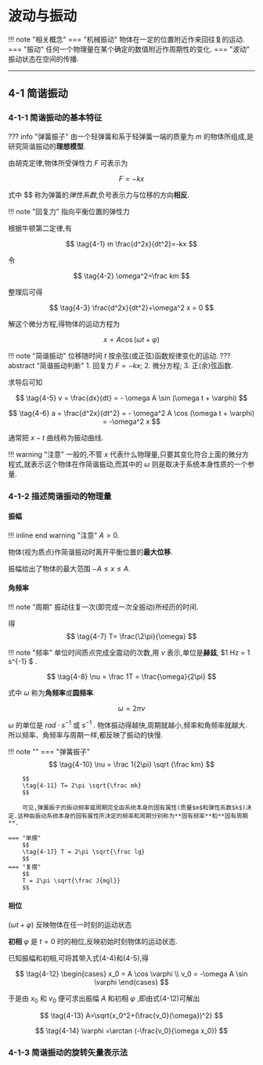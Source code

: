 # 波动与振动

!!! note "相关概念"
    === "机械振动"
        物体在一定的位置附近作来回往复的运动.
    === "振动"
        任何一个物理量在某个确定的数值附近作周期性的变化.
    === "波动"
        振动状态在空间的传播.

---------------------

## 4-1 简谐振动

### 4-1-1 简谐振动的基本特征

??? info "弹簧振子"
    由一个轻弹簧和系于轻弹簧一端的质量为 $m$ 的物体所组成,是研究简谐振动的**理想模型**.

由胡克定律,物体所受弹性力 $F$ 可表示为

$$
F=-kx
$$

式中 $$ 称为弹簧的*弹性系数*,负号表示力与位移的方向**相反**.

!!! note "回复力"
    指向平衡位置的弹性力

根据牛顿第二定律,有

$$
\tag{4-1} m \frac{d^2x}{dt^2}=-kx
$$

令

$$
\tag{4-2} \omega^2=\frac km
$$

整理后可得

$$
\tag{4-3} \frac{d^2x}{dt^2}+\omega^2 x = 0
$$

解这个微分方程,得物体的运动方程为

$$
\tag{4-4} x = A \cos (\omega t + \varphi)
$$

!!! note "简谐振动"
    位移随时间 $t$ 按余弦(或正弦)函数规律变化的运动.
    ??? abstract "简谐振动判断"
        1. 回复力 $F=-kx$;
        2. 微分方程;
        3. 正(余)弦函数.

求导后可知

$$
\tag{4-5} v = \frac{dx}{dt} = - \omega A \sin (\omega t + \varphi)
$$

$$
\tag{4-6} a = \frac{d^2x}{dt^2} = - \omega^2 A \cos  (\omega t + \varphi) = -\omega^2 x
$$

通常把 $x-t$ 曲线称为振动曲线.

!!! warning "注意"
    一般的,不管 $x$ 代表什么物理量,只要其变化符合上面的微分方程式,就表示这个物体在作简谐振动,而其中的 $\omega$ 则是取决于系统本身性质的一个参量.

### 4-1-2 描述简谐振动的物理量

#### 振幅

!!! inline end warning "注意"
    $A \gt 0$.

物体(视为质点)作简谐振动时离开平衡位置的**最大位移**.

振幅给出了物体的最大范围 $-A \le x \le A$.

#### 角频率

!!! note "周期"
    振动往复一次(即完成一次全振动)所经历的时间.

得
$$
\tag{4-7} T= \frac{\2\pi}{\omega}
$$

!!! note "频率"
    单位时间质点完成全震动的次数,用 $\nu$ 表示,单位是**赫兹**, $1 Hz = 1 s^{-1} $ . 

$$
\tag{4-8} \nu = \frac 1T = \frac{\omega}{2\pi}
$$

式中 $\omega$ 称为**角频率**或**圆频率**.

$$
\tag{4-9} \omega = 2\pi \nu
$$

$\omega$ 的单位是 $rad \cdot s ^{-1}$ 或 $s^{-1}$ . 物体振动得越快,周期就越小,频率和角频率就越大. 所以频率、角频率与周期一样,都反映了振动的快慢.

!!! note ""
    === "弹簧振子"
        $$
        \tag{4-10} \nu = \frac 1{2\pi} \sqrt {\frac km}
        $$

        $$
        \tag{4-11} T= 2\pi \sqrt{\frac mk}
        $$

        可见,弹簧振子的振动频率或周期完全由系统本身的固有属性(质量$m$和弹性系数$k$)决定.这种由振动系统本身的固有属性所决定的频率和周期分别称为**固有频率**和**固有周期**.

    === "单摆"
        $$
        \tag{4-17} T = 2\pi \sqrt{\frac lg}
        $$
    === "复摆"
        $$
        T = 2\pi \sqrt{\frac J{mgl}}
        $$

#### 相位

$(\omega t + \varphi)$ 反映物体在任一时刻的运动状态

**初相** $\varphi$ 是 $t=0$ 时的相位,反映初始时刻物体的运动状态.

已知振幅和初相,可将其带入式(4-4)和(4-5),得

$$
\tag{4-12}
\begin{cases}
   x_0 = A \cos \varphi \\
   v_0 = -\omega A \sin \varphi
\end{cases}
$$

于是由 $x_0$ 和 $v_0$ 便可求出振幅 $A$ 和初相 $\varphi$ ,即由式(4-12)可解出

$$
\tag{4-13} A=\sqrt{x_0^2+(\frac{v_0}{\omega})^2}
$$

$$
\tag{4-14} \varphi =\arctan (-\frac{v_0}{\omega x_0})
$$

### 4-1-3 简谐振动的旋转矢量表示法